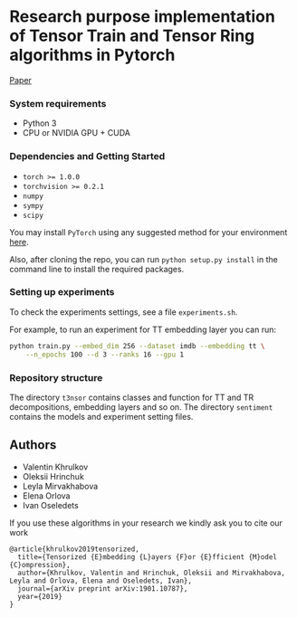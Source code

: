 # Research purpose implementation of Tensor Train and Tensor Ring algorithms in Pytorch

[Paper](https://arxiv.org/pdf/1901.10787.pdf)

### System requirements
- Python 3
- CPU or NVIDIA GPU + CUDA

### Dependencies and Getting Started
- ``torch >= 1.0.0``
- ``torchvision >= 0.2.1``
- ``numpy``
- ``sympy``
- ``scipy``

You may install `PyTorch` using any suggested method for your environment [here](https://pytorch.org/get-started/locally/).

Also, after cloning the repo, you can run  ``python setup.py install`` in the command line to install the required packages.

### Setting up experiments

To check the experiments settings, see a file ``experiments.sh``.

For example, to run an experiment for TT embedding layer you can run:

```sh
python train.py --embed_dim 256 --dataset imdb --embedding tt \
    --n_epochs 100 --d 3 --ranks 16 --gpu 1
```

### Repository structure

The directory `t3nsor` contains classes and function for TT and TR decompositions, embedding layers and so on.
The directory `sentiment` contains the models and experiment setting files.

## Authors
- Valentin Khrulkov
- Oleksii Hrinchuk
- Leyla Mirvakhabova
- Elena Orlova
- Ivan Oseledets

If you use these algorithms in your research we kindly ask you to cite our work

```
@article{khrulkov2019tensorized,
  title={Tensorized {E}mbedding {L}ayers {F}or {E}fficient {M}odel {C}ompression},
  author={Khrulkov, Valentin and Hrinchuk, Oleksii and Mirvakhabova, Leyla and Orlova, Elena and Oseledets, Ivan},
  journal={arXiv preprint arXiv:1901.10787},
  year={2019}
}
```
